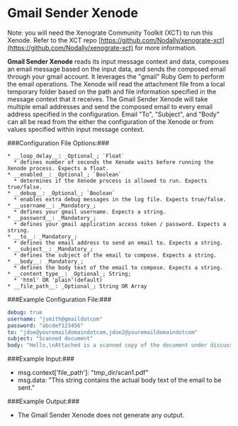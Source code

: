 Gmail Sender Xenode
===================

Note: you will need the Xenograte Community Toolkit (XCT) to run this Xenode. Refer to the XCT repo [https://github.com/Nodally/xenograte-xct](https://github.com/Nodally/xenograte-xct) for more information.

**Gmail Sender Xenode** reads its input message context and data, composes an email message based on the input data, and sends the composed email through your gmail account. It leverages the "gmail" Ruby Gem to perform the email operations. The Xenode will read the attachment file from a local temporary folder based on the path and file information specified in the message context that it receives. The Gmail Sender Xenode will take multiple email addresses and send the composed email to every email address specified in the configuration. Email "To", "Subject", and "Body" can all be read from the either the configuration of the Xenode or from values specified within input message context.  

###Configuration File Options:###

    * __loop_delay__: _Optional_; `Float`
      * defines number of seconds the Xenode waits before running the Xenode process. Expects a float. 
    * __enabled__: _Optional_; `Boolean`
      * determines if the Xenode process is allowed to run. Expects true/false.
    * __debug__: _Optional_; `Boolean`
      * enables extra debug messages in the log file. Expects true/false.
    * __username__: _Mandatory_; 
      * defines your gmail username. Expects a string.
    * __password__: _Mandatory_; 
      * defines your gmail application access token / password. Expects a string.
    * __to__: _Mandatory_; 
      * defines the email address to send an email to. Expects a string.
    * __subject__: _Mandatory_; 
      * defines the subject of the email to compose. Expects a string.
    * __body__: _Mandatory_; 
      * defines the body text of the email to compose. Expects a string.
    * __content_type__: _Optional_; String; 
      * 'html' OR 'plain'(default)
    * __file_path__: _Optional_; String OR Array


###Example Configuration File:###
```yaml
debug: true
username: "jsmith@gmaildotcom"
password: "abcdef123456"
to: "jdoe@youremaildomaindotcom,jdoe2@youremaildomaindotcom"
subject: "Scanned document"
body: "Hello,\nAttached is a scanned copy of the document under discussion.\nPlease review, Thanks.\n"
```

###Example Input:###
* msg.context['file_path']: "tmp_dir/scan1.pdf" 
* msg.data:  "This string contains the actual body text of the email to be sent."

###Example Output:###
* The Gmail Sender Xenode does not generate any output.  
